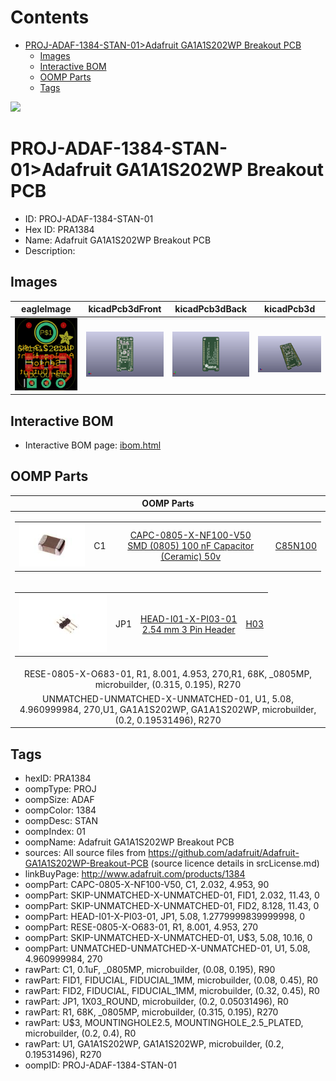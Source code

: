 



Contents
========

* [PROJ-ADAF-1384-STAN-01>Adafruit GA1A1S202WP Breakout PCB](#proj-adaf-1384-stan-01adafruit-ga1a1s202wp-breakout-pcb)
	* [Images](#images)
	* [Interactive BOM](#interactive-bom)
	* [OOMP Parts](#oomp-parts)
	* [Tags](#tags)
  
![][im]
# PROJ-ADAF-1384-STAN-01>Adafruit GA1A1S202WP Breakout PCB

- ID: PROJ-ADAF-1384-STAN-01
- Hex ID: PRA1384
- Name: Adafruit GA1A1S202WP Breakout PCB
- Description: 

## Images
  
  

|eagleImage|kicadPcb3dFront|kicadPcb3dBack|kicadPcb3d|
| :---: | :---: | :---: | :---: |
|[![eagleImage](eagleImage_140.png)](eagleImage_600.png)|[![kicadPcb3dFront](kicadPcb3dFront_140.png)](kicadPcb3dFront_600.png)|[![kicadPcb3dBack](kicadPcb3dBack_140.png)](kicadPcb3dBack_600.png)|[![kicadPcb3d](kicadPcb3d_140.png)](kicadPcb3d_600.png)|

## Interactive BOM

- Interactive BOM page: [ibom.html](kicad/bom/ibom.html)

## OOMP Parts
  

|OOMP Parts|
| :---: |
|<table><tr><td>![CAPC-0805-X-NF100-V50](https://raw.githubusercontent.com/oomlout/oomlout_OOMP_parts/main/CAPC-0805-X-NF100-V50/image_140.jpg)</td><td> C1</td><td>[CAPC-0805-X-NF100-V50<br>SMD (0805) 100 nF Capacitor (Ceramic) 50v](https://github.com/oomlout/oomlout_OOMP_parts/tree/main/CAPC-0805-X-NF100-V50/)</td><td>[C85N100](https://github.com/oomlout/oomlout_OOMP_parts/tree/main/CAPC-0805-X-NF100-V50/)</td></tr></table>|
|<table><tr><td>![HEAD-I01-X-PI03-01](https://raw.githubusercontent.com/oomlout/oomlout_OOMP_parts/main/HEAD-I01-X-PI03-01/image_140.jpg)</td><td> JP1</td><td>[HEAD-I01-X-PI03-01<br>2.54 mm 3 Pin Header](https://github.com/oomlout/oomlout_OOMP_parts/tree/main/HEAD-I01-X-PI03-01/)</td><td>[H03](https://github.com/oomlout/oomlout_OOMP_parts/tree/main/HEAD-I01-X-PI03-01/)</td></tr></table>|
|RESE-0805-X-O683-01, R1, 8.001, 4.953, 270,R1, 68K, _0805MP, microbuilder, (0.315, 0.195), R270|
|UNMATCHED-UNMATCHED-X-UNMATCHED-01, U1, 5.08, 4.960999984, 270,U1, GA1A1S202WP, GA1A1S202WP, microbuilder, (0.2, 0.19531496), R270|

## Tags

- hexID: PRA1384
- oompType: PROJ
- oompSize: ADAF
- oompColor: 1384
- oompDesc: STAN
- oompIndex: 01
- oompName: Adafruit GA1A1S202WP Breakout PCB
- sources: All source files from https://github.com/adafruit/Adafruit-GA1A1S202WP-Breakout-PCB (source licence details in srcLicense.md)
- linkBuyPage: http://www.adafruit.com/products/1384
- oompPart: CAPC-0805-X-NF100-V50, C1, 2.032, 4.953, 90
- oompPart: SKIP-UNMATCHED-X-UNMATCHED-01, FID1, 2.032, 11.43, 0
- oompPart: SKIP-UNMATCHED-X-UNMATCHED-01, FID2, 8.128, 11.43, 0
- oompPart: HEAD-I01-X-PI03-01, JP1, 5.08, 1.2779999839999998, 0
- oompPart: RESE-0805-X-O683-01, R1, 8.001, 4.953, 270
- oompPart: SKIP-UNMATCHED-X-UNMATCHED-01, U$3, 5.08, 10.16, 0
- oompPart: UNMATCHED-UNMATCHED-X-UNMATCHED-01, U1, 5.08, 4.960999984, 270
- rawPart: C1, 0.1uF, _0805MP, microbuilder, (0.08, 0.195), R90
- rawPart: FID1, FIDUCIAL, FIDUCIAL_1MM, microbuilder, (0.08, 0.45), R0
- rawPart: FID2, FIDUCIAL, FIDUCIAL_1MM, microbuilder, (0.32, 0.45), R0
- rawPart: JP1, 1X03_ROUND, microbuilder, (0.2, 0.05031496), R0
- rawPart: R1, 68K, _0805MP, microbuilder, (0.315, 0.195), R270
- rawPart: U$3, MOUNTINGHOLE2.5, MOUNTINGHOLE_2.5_PLATED, microbuilder, (0.2, 0.4), R0
- rawPart: U1, GA1A1S202WP, GA1A1S202WP, microbuilder, (0.2, 0.19531496), R270
- oompID: PROJ-ADAF-1384-STAN-01



[im]: kicadPcb3d_450.png
